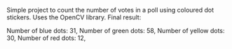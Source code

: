 Simple project to count the number of votes in a poll using coloured dot stickers. Uses the OpenCV library. Final result:

Number of blue dots: 31, Number of green dots: 58, Number of yellow dots: 30, Number of red dots: 12,
